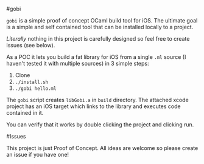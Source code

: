#gobi

`gobi` is a simple proof of concept OCaml build tool for iOS. The ultimate goal is a simple and self contained tool that can be installed locally to a project.

*Literally* nothing in this project is carefully designed so feel free to create issues (see below).

As a POC it lets you build a fat library for iOS from a single `.ml` source (I haven't tested it with multiple sources) in 3 simple steps:

1. Clone
2. `./install.sh`
3. `./gobi hello.ml`

The `gobi` script creates `libGobi.a` in `build` directory. The attached xcode project has an iOS target which links to the library and executes code contained in it.

You can verify that it works by double clicking the project and clicking run.

#Issues

This project is just Proof of Concept. All ideas are welcome so please create an issue if you have one!

